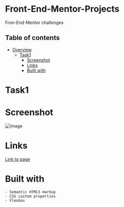 # Front-End-Mentor-Projects
Fron-End-Mentor challenges

## Table of contents

- [Overview](#overview)
  - [Task1](#task1)
    - [Screenshot](#screenshot)
    - [Links](#links)
    - [Built with](#built-with)
   
# Task1

  # Screenshot

  ![image](https://github.com/Polishko/Front-End-Mentor-Projects/assets/119063181/8c089de3-bc64-4a73-8127-b325cd94bf9c)


  # Links
  [Link to page](https://polishko.github.io/Task1/task1.html)

  # Built with
    - Semantic HTML5 markup
    - CSS custom properties
    - Flexbox


